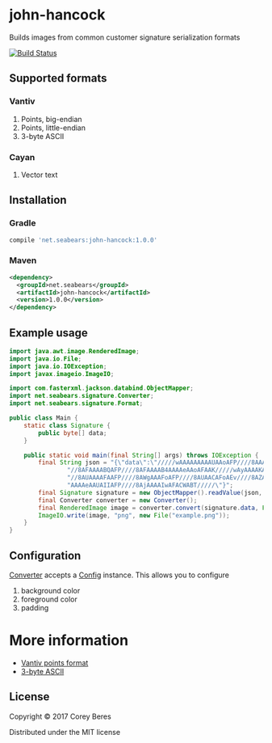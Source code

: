 # john-hancock

Builds images from common customer signature serialization formats

[![Build Status](https://travis-ci.org/cberes/john-hancock.svg?branch=master)](https://travis-ci.org/cberes/john-hancock)

## Supported formats

### Vantiv

1. Points, big-endian
2. Points, little-endian
3. 3-byte ASCII

### Cayan

1. Vector text

## Installation

### Gradle

```groovy
compile 'net.seabears:john-hancock:1.0.0'
```

### Maven

```xml
<dependency>
  <groupId>net.seabears</groupId>
  <artifactId>john-hancock</artifactId>
  <version>1.0.0</version>
</dependency>
```

## Example usage

```java
import java.awt.image.RenderedImage;
import java.io.File;
import java.io.IOException;
import javax.imageio.ImageIO;

import com.fasterxml.jackson.databind.ObjectMapper;
import net.seabears.signature.Converter;
import net.seabears.signature.Format;

public class Main {
    static class Signature {
        public byte[] data;
    }

    public static void main(final String[] args) throws IOException {
        final String json = "{\"data\":\"/////wAAAAAAAAAUAAoAFP////8AAAAAAAoAAP////8AAAAKAAcACv//" +
                "//8AFAAAABQAFP////8AFAAAAB4AAAAeAAoAFAAK/////wAyAAAAKAAAACgACgAyAAoAMgAUACgAFP//" +
                "//8AUAAAAFAAFP////8AWgAAAFoAFP////8AUAACAFoAEv////8AZAAAAGQAFABuABQAbgAA/////wB4" +
                "AAAAeAAUAIIAFP////8AjAAAAIwAFACWABT/////\"}";
        final Signature signature = new ObjectMapper().readValue(json, Signature.class);
        final Converter converter = new Converter();
        final RenderedImage image = converter.convert(signature.data, Format.POINTS_BIG_ENDIAN);
        ImageIO.write(image, "png", new File("example.png"));
    }
}

```

## Configuration

[Converter](src/main/java/net/seabears/signature/Converter.java) accepts a [Config](src/main/java/net/seabears/signature/Config.java) instance. This allows you to configure

1. background color
2. foreground color
3. padding

# More information

- [Vantiv points format](https://developer.vantiv.com/thread/1830)
- [3-byte ASCII](https://social.msdn.microsoft.com/Forums/vstudio/en-US/1dc7421a-56dc-4698-ac33-9c79e25fde36/saving-series-of-point-data-in-c)

## License

Copyright © 2017 Corey Beres

Distributed under the MIT license

